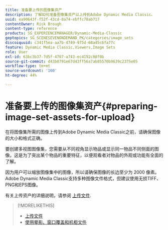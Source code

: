 ```yaml
---
title: 准备要上传的图像集资产
description: 了解如何准备图像集资产以上传到Adobe Dynamic Media Classic。
uuid: ea90643f-f52f-43cd-8a74-ebffc78ab717
contentOwner: Rick Brough
content-type: reference
products: SG_EXPERIENCEMANAGER/Dynamic-Media-Classic
geptopics: SG_SCENESEVENONDEMAND_PK/categories/image_sets
discoiquuid: c341f5ea-aa7b-4749-975d-68a45c6fa77c
feature: Dynamic Media Classic,Viewers,Image Sets
role: User
exl-id: 63bc3b37-7d5f-4707-a743-ec4192c88f0b
source-git-commit: d43b0791e67d43ff56a7ab85570b9639c2375e05
workflow-type: tm+mt
source-wordcount: '160'
ht-degree: 44%

---
```


# 准备要上传的图像集资产{#preparing-image-set-assets-for-upload}

在将图像集所需的图像上传到Adobe Dynamic Media Classic之前，请确保图像的大小和格式正确。

要创建多视图图像集，您需要从不同视角显示物品或显示同一物品不同侧面的图像。这是为了突出某个物品的重要特征，以便观看者对物品的外观或功能有全面的了解。

因为用户可以缩放图像集中的图像，所以请确保图像的长边至少为 2000 像素。Adobe Dynamic Media Classic支持多种图像文件格式，但建议使用无损TIFF、PNG和EPS图像。

有关上传资产的详细说明，请参阅 [上传文件](uploading-files.md#uploading_files).

>[!MORELIKETHIS]
>
>* [上传文件](uploading-files.md#uploading_your_files)
>* [使用晕影、窗口覆盖和机柜文件](vignette-window-covering-cabinet-files.md#working_with_vignette_window_covering_and_cabinet_files)

